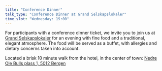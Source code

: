 ```yaml
---
title: "Conference Dinner"
talk_type: "Conference Dinner at Grand Selskapslokaler"
time_slot: "Wednesday: 19:00"
---
```

For participants with a conference dinner ticket, we invite you to join us at [Grand Selskapslokaler](https://www.grandbergen.no/selskap/festlokaler/) for an evening with fine food and a traditional, elegant atmosphere.
The food will be served as a buffet, with allergies and dietary concerns taken into account.

Located a brisk 10 minute walk from the hotel, in the center of town:
[Nedre Ole Bulls plass 1, 5012 Bergen](https://www.google.com/maps/place/Grand+Bergen/@60.391808,5.3219783,17z/data=!3m1!4b1!4m5!3m4!1s0x463cfea849de1731:0xc5063fbc50aebe45!8m2!3d60.391808!4d5.324167)